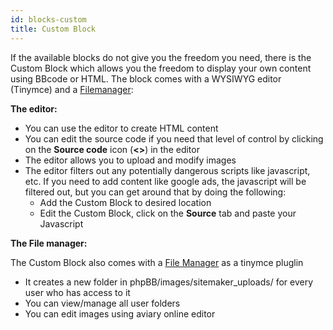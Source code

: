 ```yaml
---
id: blocks-custom
title: Custom Block
---
```


If the available blocks do not give you the freedom you need, there is the Custom Block which allows you the freedom to display your own content using BBcode or HTML.
The block comes with a WYSIWYG editor (Tinymce) and a [Filemanager](./filemanager.md):

**The editor:**
* You can use the editor to create HTML content
* You can edit the source code if you need that level of control by clicking on the **Source code** icon (**<>**) in the editor
* The editor allows you to upload and modify images
* The editor filters out any potentially dangerous scripts like javascript, etc. If you need to add content like google ads, the javascript will be filtered out, but you can get around that by doing the following:
	* Add the Custom Block to desired location
	* Edit the Custom Block, click on the **Source** tab and paste your Javascript 

**The File manager:**

The Custom Block also comes with a [File Manager](./filemanager.md) as a tinymce pluglin
* It creates a new folder in phpBB/images/sitemaker_uploads/ for every user who has access to it
* You can view/manage all user folders
* You can edit images using aviary online editor